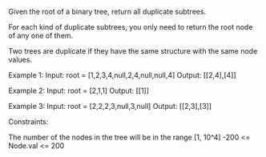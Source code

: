 Given the root of a binary tree, return all duplicate subtrees.

For each kind of duplicate subtrees, you only need to return the root node of any one of them.

Two trees are duplicate if they have the same structure with the same node values.

Example 1:
Input: root = [1,2,3,4,null,2,4,null,null,4]
Output: [[2,4],[4]]

Example 2:
Input: root = [2,1,1]
Output: [[1]]

Example 3:
Input: root = [2,2,2,3,null,3,null]
Output: [[2,3],[3]]

Constraints:

The number of the nodes in the tree will be in the range [1, 10^4]
-200 <= Node.val <= 200

